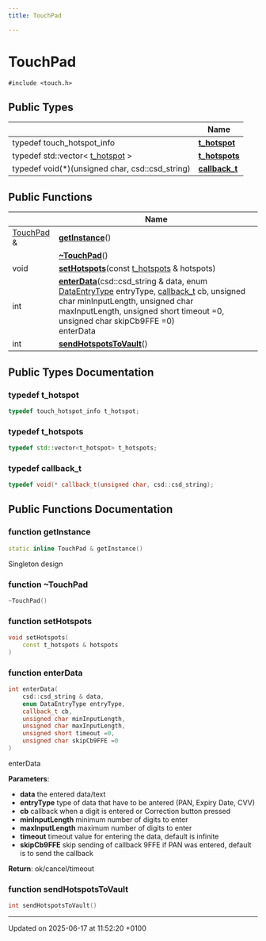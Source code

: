 ```yaml
---
title: TouchPad

---
```


# TouchPad






`#include <touch.h>`

## Public Types

|                | Name           |
| -------------- | -------------- |
| typedef touch_hotspot_info | **[t_hotspot](class_touch_pad.md#typedef-t-hotspot)**  |
| typedef std::vector< [t_hotspot](class_touch_pad.md#typedef-t-hotspot) > | **[t_hotspots](class_touch_pad.md#typedef-t-hotspots)**  |
| typedef void(*)(unsigned char, csd::csd_string) | **[callback_t](class_touch_pad.md#typedef-callback-t)**  |

## Public Functions

|                | Name           |
| -------------- | -------------- |
| [TouchPad](class_touch_pad.md) & | **[getInstance](class_touch_pad.md#function-getinstance)**() |
| | **[~TouchPad](class_touch_pad.md#function-~touchpad)**() |
| void | **[setHotspots](class_touch_pad.md#function-sethotspots)**(const [t_hotspots](class_touch_pad.md#typedef-t-hotspots) & hotspots) |
| int | **[enterData](class_touch_pad.md#function-enterdata)**(csd::csd_string & data, enum [DataEntryType](ui_8h.md#enum-dataentrytype) entryType, [callback_t](class_touch_pad.md#typedef-callback-t) cb, unsigned char minInputLength, unsigned char maxInputLength, unsigned short timeout =0, unsigned char skipCb9FFE =0)<br>enterData  |
| int | **[sendHotspotsToVault](class_touch_pad.md#function-sendhotspotstovault)**() |

## Public Types Documentation

### typedef t_hotspot

```cpp
typedef touch_hotspot_info t_hotspot;
```


### typedef t_hotspots

```cpp
typedef std::vector<t_hotspot> t_hotspots;
```


### typedef callback_t

```cpp
typedef void(* callback_t(unsigned char, csd::csd_string);
```


## Public Functions Documentation

### function getInstance

```cpp
static inline TouchPad & getInstance()
```


Singleton design 


### function ~TouchPad

```cpp
~TouchPad()
```


### function setHotspots

```cpp
void setHotspots(
    const t_hotspots & hotspots
)
```


### function enterData

```cpp
int enterData(
    csd::csd_string & data,
    enum DataEntryType entryType,
    callback_t cb,
    unsigned char minInputLength,
    unsigned char maxInputLength,
    unsigned short timeout =0,
    unsigned char skipCb9FFE =0
)
```

enterData 

**Parameters**: 

  * **data** the entered data/text 
  * **entryType** type of data that have to be antered (PAN, Expiry Date, CVV) 
  * **cb** callback when a digit is entered or Correction button pressed 
  * **minInputLength** minimum number of digits to enter 
  * **maxInputLength** maximum number of digits to enter 
  * **timeout** timeout value for entering the data, default is infinite 
  * **skipCb9FFE** skip sending of callback 9FFE if PAN was entered, default is to send the callback 


**Return**: ok/cancel/timeout 

### function sendHotspotsToVault

```cpp
int sendHotspotsToVault()
```


-------------------------------

Updated on 2025-06-17 at 11:52:20 +0100